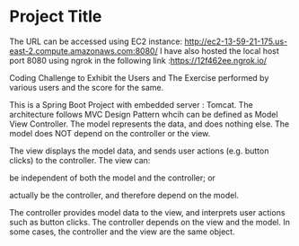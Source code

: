 # Project Title

The URL can be accessed  using EC2 instance: http://ec2-13-59-21-175.us-east-2.compute.amazonaws.com:8080/
I have also hosted the local host port 8080 using ngrok in the following link :https://12f462ee.ngrok.io/

Coding Challenge to Exhibit the Users and The Exercise performed by various users and the score for the same.

This is a Spring Boot Project with embedded server : Tomcat.
The architecture follows MVC Design Pattern whcih can be defined as Model View Controller.
The model represents the data, and does nothing else. The model does NOT depend on the controller or the view.

The view displays the model data, and sends user actions (e.g. button clicks) to the controller. The view can:

be independent of both the model and the controller; or

actually be the controller, and therefore depend on the model.

The controller provides model data to the view, and interprets user actions such as button clicks. The controller depends on the view and the model. In some cases, the controller and the view are the same object.
